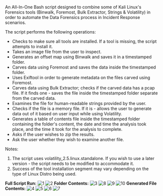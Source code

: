 An All-In-One Bash script designed to combine some of Kali Linux's Forensics tools (Binwalk, Foremost, Bulk Extractor, Strings & Volatility) in order to automate the Data Forensics process in Incident Response scenarios.

The script performs the following operations:
- Checks to make sure all tools are installed. If a tool is missing, the script attempts to install it.
- Takes an image file from the user to inspect.
- Generates an offset map using Binwalk and saves it in a timestamped folder.
- Carves data using Foremost and saves the data inside the timestamped folder.
- Uses Exiftool in order to generate metadata on the files carved using Foremost.
- Carves data using Bulk Extractor; checks if the carved data has a pcap file. If it finds one - saves the file inside the timestamped folder separate from the carved data.
- Examines the file for human-readable strings provided by the user.
- Checks if the file is a memory file. If it is - allows the user to generate data out of it based on user input while using Volatility.
- Generates a table of contents file inside the timestamped folder containing the folder's content, the date and time the analysis took place, and the time it took for the analysis to complete.
- Asks if the user wishes to zip the results.
- Ask the user whether they wish to examine another file. 

Notes: 
1. The script uses volatility_2.5.linux.standalone. If you wish to use a later version - the script needs to be modified to accommodate it.
2. Success of the tool installation segment may vary depending on the type of Linux Distro being used.

<b>Full Script Run:</b>
![1](https://github.com/icon5730/Data_Extractor/assets/166230648/995f9e2a-3432-4dbd-b0e6-26a1c4aebdee)
![2](https://github.com/icon5730/Data_Extractor/assets/166230648/0701db96-64f2-4ee4-857a-e0c54fb36863)
<b>Folder Contents:</b>
![3](https://github.com/icon5730/Data_Extractor/assets/166230648/86d136ba-cd2d-4cf2-b87b-df6a946f52ce)
![8](https://github.com/icon5730/Data_Extractor/assets/166230648/1db92f73-9944-431d-b664-9fedcb36dec8)
![9](https://github.com/icon5730/Data_Extractor/assets/166230648/3beead34-0739-4b6c-a2ee-7395367161f3)
![10](https://github.com/icon5730/Data_Extractor/assets/166230648/039a25e5-2a17-4d16-a0c8-ff0775d744e7)
<b>Generated File Contents:</b>
![4](https://github.com/icon5730/Data_Extractor/assets/166230648/21047b45-eb32-4264-b69d-cf75959b6af7)
![5](https://github.com/icon5730/Data_Extractor/assets/166230648/c78b5aa5-1c6d-4186-9220-f57869bab34c)
![6](https://github.com/icon5730/Data_Extractor/assets/166230648/d224ad98-d8e1-4d5f-add5-2dce77225070)
![7](https://github.com/icon5730/Data_Extractor/assets/166230648/be9132e4-d0ac-4969-925a-7ad40aaae86c)
